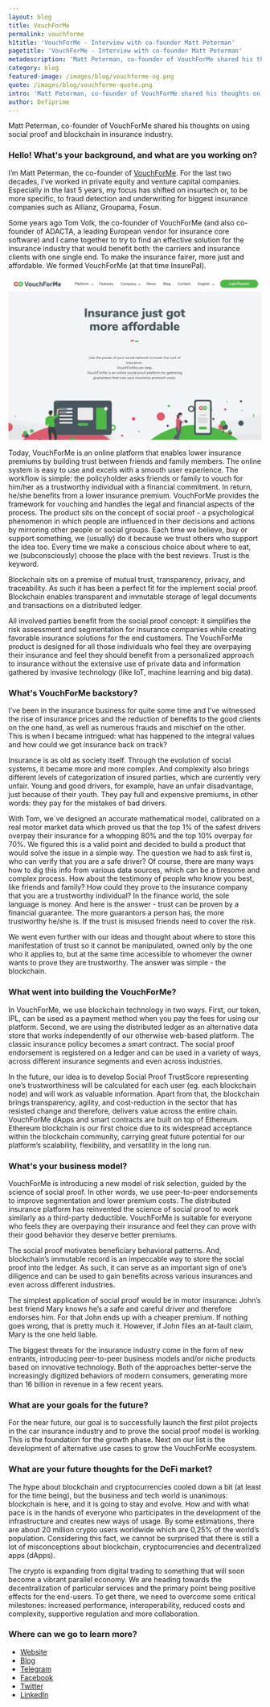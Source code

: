 ```yaml
---
layout: blog
title: VouchForMe
permalink: vouchforme
h1title: 'VouchForMe - Interview with co-founder Matt Peterman'
pagetitle: 'VouchForMe - Interview with co-founder Matt Peterman'
metadescription: 'Matt Peterman, co-founder of VouchForMe shared his thoughts on using social proof and blockchain in insurance industry.'
category: blog
featured-image: /images/blog/vouchforme-og.png
quote: /images/blog/vouchforme-quote.png
intro: 'Matt Peterman, co-founder of VouchForMe shared his thoughts on using social proof and blockchain in insurance industry.'
author: Defiprime
---
```

Matt Peterman, co-founder of VouchForMe shared his thoughts on using social proof and blockchain in insurance industry.

### Hello! What's your background, and what are you working on?

I’m Matt Peterman, the co-founder of [VouchForMe](https://vouchforme.co/). For the last two decades, I’ve worked in private equity and venture capital companies. Especially in the last 5 years, my focus has shifted on insurtech or, to be more specific, to fraud detection and underwriting for biggest insurance companies such as Allianz, Groupama, Fosun.

Some years ago Tom Volk, the co-founder of VouchForMe  (and also co-founder of ADACTA, a leading European vendor for insurance core software)  and I came together to try to find an effective solution for the insurance industry that would benefit both: the carriers and insurance clients with one single end. To make the insurance fairer, more just and affordable. We formed VouchForMe (at that time InsurePal).

![](/images/blog/vouchforme1.png)

Today, VouchForMe is an online platform that enables lower insurance premiums by building trust between friends and family members. The online system is easy to use and excels with a smooth user experience. The workflow is simple: the policyholder asks friends or family to vouch for him/her as a trustworthy individual with a financial commitment. In return, he/she benefits from a lower insurance premium. VouchForMe provides the framework for vouching and handles the legal and financial aspects of the process. The product sits on the concept of social proof - a psychological phenomenon in which people are influenced in their decisions and actions by mirroring other people or social groups. Each time we believe, buy or support something, we (usually) do it because we trust others who support the idea too. Every time we make a conscious choice about where to eat, we (subconsciously) choose the place with the best reviews. Trust is the keyword.

Blockchain sits on a premise of mutual trust, transparency, privacy, and traceability. As such it has been a perfect fit for the implement social proof.  Blockchain enables transparent and immutable storage of legal documents and transactions on a distributed ledger.  

All involved parties benefit from the social proof concept: it simplifies the risk assessment and segmentation for insurance companies while creating favorable insurance solutions for the end customers.
The VouchForMe product is designed for all those individuals who feel they are overpaying their insurance and feel they should benefit from a personalized approach to insurance without the extensive use of private data and information gathered by invasive technology (like IoT, machine learning and big data).  

### What's VouchForMe backstory?

I’ve been in the insurance business for quite some time and  I’ve witnessed the rise of insurance prices and the reduction of benefits to the good clients on the one hand, as well as numerous frauds and mischief on the other. This is when I became intrigued: what has happened to the integral values and how could we get insurance back on track?

Insurance is as old as society itself. Through the evolution of social systems, it became more and more complex. And complexity also brings different levels of categorization of insured parties, which are currently very unfair. Young and good drivers, for example, have an unfair disadvantage, just because of their youth. They pay full and expensive premiums, in other words: they pay for the mistakes of bad drivers.

With Tom, we´ve designed an accurate mathematical model, calibrated on a real motor market data which proved us that the top 1% of the safest drivers overpay their insurance for a whopping 80% and the top 10% overpay for 70%. We figured this is a valid point and decided to build a product that would solve the issue in a simple way. The question we had to ask first is, who can verify that you are a safe driver? Of course, there are many ways how to dig this info from various data sources, which can be a tiresome and complex process. How about the testimony of people who know you best, like friends and family? How could they prove to the insurance company that you are a trustworthy individual? In the finance world, the sole language is money. And here is the answer - trust can be proven by a financial guarantee. The more guarantors a person has, the more trustworthy he/she is. If the trust is misused friends need to cover the risk.

We went even further with our ideas and thought about where to store this manifestation of trust so it cannot be manipulated, owned only by the one who it applies to, but at the same time accessible to whomever the owner wants to prove they are trustworthy. The answer was simple - the blockchain.


### What went into building the VouchForMe?

In VouchForMe, we use blockchain technology in two ways. First, our token, IPL, can be used as a payment method when you pay the fees for using our platform. Second, we are using the distributed ledger as an alternative data store that works independently of our otherwise web-based platform. The classic insurance policy becomes a smart contract. The social proof endorsement is registered on a ledger and can be used in a variety of ways, across different insurance segments and even across industries.

In the future, our idea is to develop Social Proof TrustScore representing one’s trustworthiness will be calculated for each user (eg. each blockchain node) and will work as valuable information. Apart from that, the blockchain brings transparency, agility, and cost-reduction in the sector that has resisted change and therefore, delivers value across the entire chain. VouchForMe dApps and smart contracts are built on top of Ethereum. Ethereum blockchain is our first choice due to its widespread acceptance within the blockchain community, carrying great future potential for our platform’s scalability, flexibility, and versatility in the long run.

### What's your business model?

VouchForMe is introducing a new model of risk selection, guided by the science of social proof. In other words, we use peer-to-peer endorsements to improve segmentation and lower premium costs. The distributed insurance platform has reinvented the science of social proof to work similarly as a third-party deductible. VouchForMe is suitable for everyone who feels they are overpaying their insurance and feel they can prove with their good behavior they deserve better premiums.

The social proof motivates beneficiary behavioral patterns. And, blockchain’s immutable record is an impeccable way to store the social proof into the ledger. As such, it can serve as an important sign of one’s diligence and can be used to gain benefits across various insurances and even across different industries.

The simplest application of social proof would be in motor insurance: John’s best friend Mary knows he’s a safe and careful driver and therefore endorses him. For that John ends up with a cheaper premium. If nothing goes wrong, that is pretty much it. However, if John files an at-fault claim, Mary is the one held liable.

The biggest threats for the insurance industry come in the form of new entrants, introducing peer-to-peer business models and/or niche products based on innovative technology. Both of the approaches better-serve the increasingly digitized behaviors of modern consumers, generating more than 16 billion in revenue in a few recent years.

### What are your goals for the future?

For the near future, our goal is to successfully launch the first pilot projects in the car insurance industry and to prove the social proof model is working. This is the foundation for the growth phase. Next on our list is the development of alternative use cases to grow the VouchForMe ecosystem.

### What are your future thoughts for the DeFi market?

The hype about blockchain and cryptocurrencies cooled down a bit (at least for the time being), but the business and tech world is unanimous: blockchain is here, and it is going to stay and evolve. How and with what pace is in the hands of everyone who participates in the development of the infrastructure and creates new ways of usage. By some estimations, there are about 20 million crypto users worldwide which are 0,25% of the world’s population. Considering this fact, we cannot be surprised that there is still a lot of misconceptions about blockchain, cryptocurrencies and decentralized apps (dApps).

The crypto is expanding from digital trading to something that will soon become a vibrant parallel economy. We are heading towards the decentralization of particular services and the primary point being positive effects for the end-users. To get there, we need to overcome some critical milestones: increased performance, interoperability, reduced costs and complexity, supportive regulation and more collaboration.


### Where can we go to learn more?

- [Website](https://vouchforme.co)
- [Blog](https://medium.com/vouchforme)
- [Telegram](https://t.me/InsurePal)
- [Facebook](https://www.facebook.com/VouchForMe.co/)
- [Twitter](https://twitter.com/Vouchforme_co)
- [LinkedIn](https://www.linkedin.com/company/insurepal/)
